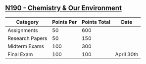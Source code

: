 ## **[N190 - Chemistry & Our Environment](https://iu.instructure.com/courses/1792754)**

| Category        | Points Per | Points Total | Date       |
| --------------- | ---------- | ------------ | ---------- |
| Assignments     | 50         | 600          |            |
| Research Papers | 50         | 150          |            |
| Midterm Exams   | 100        | 300          |            |
| Final Exam      | 100        | 100          | April 30th |
